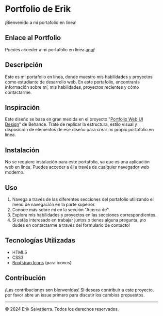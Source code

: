 # Portfolio de Erik

¡Bienvenido a mi portafolio en línea!

## Enlace al Portfolio

Puedes acceder a mi portafolio en línea [aquí](https://eriksalva.github.io/Portfolio-trabajo-practico-final/)!

## Descripción

Este es mi portafolio en línea, donde muestro mis habilidades y proyectos como estudiante de desarrollo web. En este portafolio, encontrarás información sobre mí, mis habilidades, proyectos recientes y cómo contactarme.

## Inspiración

Este diseño se basa en gran medida en el proyecto "[Portfolio Web UI Design](https://www.behance.net/gallery/184818445/Portfolio-Web-UI-Design)" de Behance. Traté de replicar la estructura, estilo visual y disposición de elementos de ese diseño para crear mi propio portafolio en línea.

## Instalación

No se requiere instalación para este portafolio, ya que es una aplicación web en línea. Puedes acceder a él a través de cualquier navegador web moderno.

## Uso

1. Navega a través de las diferentes secciones del portafolio utilizando el menú de navegación en la parte superior.
2. Conoce más sobre mí en la sección "Acerca de".
3. Explora mis habilidades y proyectos en las secciones correspondientes.
4. Si estás interesado en trabajar juntos o tienes alguna pregunta, ¡no dudes en contactarme a través del formulario de contacto!

## Tecnologías Utilizadas

- HTML5
- CSS3
- [Bootstrap Icons](https://icons.getbootstrap.com/) (para iconos)
  
## Contribución

¡Las contribuciones son bienvenidas! Si deseas contribuir a este proyecto, por favor abre un issue primero para discutir los cambios propuestos.

---

© 2024 Erik Salvatierra. Todos los derechos reservados.
